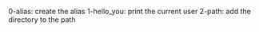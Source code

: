 0-alias: create the alias
1-hello_you: print the current user
2-path: add the directory to the path
